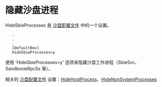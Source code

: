 # 隐藏沙盘进程

HideSbieProcesses 是 [沙盘配置文件](SandboxieIni.md) 中的一个设置。

```
   .
   .
   .
   [DefaultBox]
   HideSbieProcesses=y
```
使用 'HideSbieProcesses=y' 选项来隐藏沙盘工作进程（SbieSvc、SandboxieRpcSs 等）。

相关的 [沙盘配置文件](SandboxieIni.md) 设置：[HideHostProcess](HideHostProcess.md)、[HideNonSystemProcesses](HideNonSystemProcesses.md)
